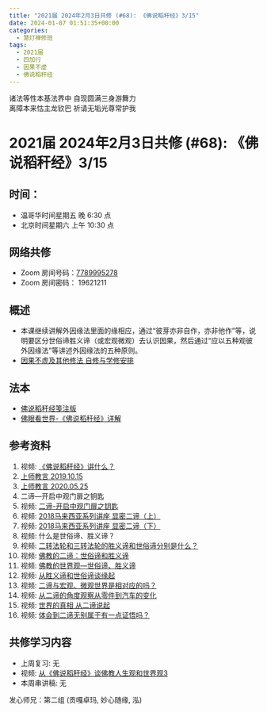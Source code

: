 ```yaml
---
title: "2021届 2024年2月3日共修 (#68): 《佛说稻秆经》3/15"
date: 2024-01-07 01:51:35+00:00
categories:
  - 慧灯禅修班
tags:
  - 2021届
  - 四加行
  - 因果不虚
  - 佛说稻秆经
---
```

诸法等性本基法界中 自现圆满三身游舞力\
离障本来怙主龙钦巴 祈请无垢光尊常护我

# 2021届 2024年2月3日共修 (#68): 《佛说稻秆经》3/15

## 时间：

* 温哥华时间星期五 晚 6:30 点
* 北京时间星期六 上午 10:30 点

## 网络共修

* Zoom 房间号码：[7789995278](https://us02web.zoom.us/j/7789995278?pwd=VjZmbWJFY2k2K0E5RVB2cTNIQmhqUT09)
* Zoom 房间密码： 19621211

## 概述

* 本课继续讲解外因缘法里面的缘相应，通过“彼芽亦非自作，亦非他作”等，说明要区分世俗谛胜义谛（或宏观微观）去认识因果，然后通过“应以五种观彼外因缘法”等讲述外因缘法的五种原则。 
* [因果不虚及其他修法 自修与学修安排 ](https://fohuifayu.com/index.php/huideng-jiangtang/chanxiuke/zen-03/8655-zen03-ygbx?title=%E4%BD%9B%E8%AF%B4%E7%A8%BB%E7%A7%86%E7%BB%8F)

## 法本

* [](https://www.huidengvan.com/pages/fsdgj/)[](/f/up/佛眼看世界-《佛说稻秆经》详解.pdf)[佛说稻秆经笺注版](https://www.huidengvan.com/pages/fsdgj/)
* [佛眼看世界-《佛说稻秆经》详解](https://fohuifayu.com/index.php/huideng-zhiguang/dianzi-congshu/jingdian-jiedu/jingdian-jiedu-5)

## 参考资料[](https://www.huidengvan.com/posts/2023-08-05-2021%E5%B1%8A-2023%E5%B9%B48%E6%9C%8812%E6%97%A5%E5%85%B1%E4%BF%AE-46-%E8%BD%AE%E5%9B%9E%E8%BF%87%E6%82%A3%E6%95%B4%E4%BD%932-2%E4%B8%89%E6%A0%B9%E6%9C%AC%E8%8B%A6/)

1. 视频: [《佛说稻秆经》讲什么？](https://fohuifayu.com/index.php/shipin-jingcui/jingcai-shipin/3098-Y16123-Y09?title=)
2. [上师教言 2019.10.15](https://fohuifayu.com/index.php/shangshi-jiaoyan/2019nian/10yue/6965-J01276?title=%E4%BA%8C%E8%B0%9B)
3. [上师教言 2020.05.25](https://fohuifayu.com/index.php/shangshi-jiaoyan/2020nian/5yue/7188-j01438?title=%E4%BA%8C%E8%B0%9B)
4. 二谛—开启中观门扉之钥匙 
5. 视频: [二谛-开启中观门扉之钥匙](https://fohuifayu.com/index.php/huideng-jiangtang/chanxiuke/zen-02/8265-l02006?title=)
6. 视频: [2018马来西亚系列讲座 显密二谛（上）](https://fohuifayu.com/index.php/huideng-jiangtang/huanqiu-xilie/malai-xiya/2872-l18035?title=)
7. 视频: [2018马来西亚系列讲座 显密二谛（下）](https://fohuifayu.com/index.php/huideng-jiangtang/huanqiu-xilie/malai-xiya/2858-l18036)
8. [ ](https://fohuifayu.com/index.php/shipin-jingcui/jingcai-shipin/3098-Y16123-Y09?title=)[](https://fohuifayu.com/index.php/other-column/xiangguan-jinglun/jingdian/yuanqi-jing/8377-d33?title=)[](https://fohuifayu.com/index.php/huideng-jiangtang/jingdian-jiedu/yuanqi-zan)视频: 什么是世俗谛、胜义谛？
9. 视频: [二转法轮和三转法轮的胜义谛和世俗谛分别是什么？](https://fohuifayu.com/index.php/shipin-jingcui/wenda-zhailu/8216-v21019-v05?title=)
10. 视频: [佛教的二谛：世俗谛和胜义谛](https://fohuifayu.com/index.php/shipin-jingcui/jingcai-shipin/3514-Y16124-Y09?title=)
11. 视频: [佛教的世界观—世俗谛、胜义谛](https://fohuifayu.com/index.php/shipin-jingcui/jingcai-shipin/3091-Y16126-Y01?title=)
12. 视频: [从胜义谛和世俗谛谈缘起](https://fohuifayu.com/index.php/shipin-jingcui/jingcai-shipin/3282-Y16129-Y07?title=)
13. 视频: [二谛与宏观、微观世界是相对应的吗？ ](https://fohuifayu.com/index.php/shipin-jingcui/wenda-zhailu/3108-V16128-V06?title=%E4%B8%96%E4%BF%97%E8%B0%9B)
14. 视频: [从二谛的角度观察从零件到汽车的变化 ](https://fohuifayu.com/index.php/shipin-jingcui/wenda-zhailu/3747-V17078-V09?title=)
15. 视频: [世界的真相 从二谛说起](https://fohuifayu.com/index.php/shipin-jingcui/jingcai-shipin/5899-Y10008-Y01?title=)
16. 视频: [体会到二谛无别属于有一点证悟吗？](https://fohuifayu.com/index.php/shipin-jingcui/wenda-zhailu/1968-V00125?title=)

## **共修学习内容**

* 上周复习: [](https://www.huidengvan.com/f/up/%E4%B8%B2%E8%AE%B2%E7%A8%BF-%E7%94%9F%E8%8B%A6%E8%80%81%E8%8B%A6.ppt)[](https://www.huidengvan.com/f/up/%E4%B8%8A%E5%91%A8%E5%A4%8D%E4%B9%A0-%E7%97%85%E8%8B%A6.docx)[](https://www.huidengvan.com/f/up/%E4%B8%B2%E8%AE%B2%E7%A8%BF-%E7%88%B1%E5%88%AB%E7%A6%BB%E8%8B%A6.docx)[](/f/up/上周复习-不欲临苦.docx)无
* [](/f/up/串讲稿-人生八苦.pdf)视频: [从《佛说稻秆经》谈佛教人生观和世界观3](https://fohuifayu.com/index.php/huideng-jiangtang/rensheng-zhihui/2016-07-21-09-15-04/2017-01-20-04-20-16/1705-l16128)
* 本周串讲稿: [](https://www.huidengvan.com/f/up/%E4%B8%B2%E8%AE%B2%E7%A8%BF-%E7%94%9F%E8%8B%A6%E8%80%81%E8%8B%A6.ppt)[](https://www.huidengvan.com/f/up/%E4%B8%8A%E5%91%A8%E5%A4%8D%E4%B9%A0-%E7%97%85%E8%8B%A6.docx)[](https://www.huidengvan.com/f/up/%E4%B8%B2%E8%AE%B2%E7%A8%BF-%E7%88%B1%E5%88%AB%E7%A6%BB%E8%8B%A6.docx)[](/f/up/上周复习-不欲临苦.docx)无

发心师兄：第二组 (贡嘎卓玛, 妙心随缘, 泓)
